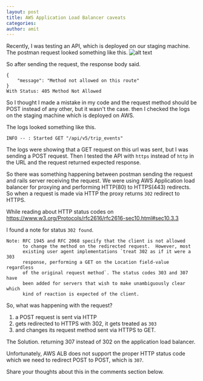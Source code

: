 ```yaml
---
layout: post
title: AWS Application Load Balancer caveats
categories:
author: amit
---
```



Recently, I was testing an API, which is deployed on our staging machine.
The postman request looked something like this.
![alt text](https://i.imgur.com/YpzgFI0.png)

So after sending the request, the response body said.

```
{
    "message": "Method not allowed on this route"
}
With Status: 405 Method Not Allowed
```
So I thought I made a mistake in my code and the request method should be POST instead of any other, but it wasn't the case.
then I checked the logs on the staging machine which is deployed on AWS.

The logs looked something like this.
```
INFO -- : Started GET "/api/v5/trip_events"
```
The logs were showing that a GET request on this url was sent, but I was sending a POST request.
Then I tested the API with ```https``` instead of ```http``` in the URL and the request returned expected response.


So there was something happening between postman sending the request and rails server receiving the request.
We were using AWS Application load balancer for proxying and performing HTTP(80) to HTTPS(443) redirects.
So when a request is made via HTTP the proxy returns ```302``` redirect to HTTPS.

While reading about HTTP status codes on https://www.w3.org/Protocols/rfc2616/rfc2616-sec10.html#sec10.3.3

I found a note for status `302 found`.

```
Note: RFC 1945 and RFC 2068 specify that the client is not allowed
      to change the method on the redirected request.  However, most
      existing user agent implementations `treat 302 as if it were a 303
      response, performing a GET on the Location field-value regardless
      of the original request method`. The status codes 303 and 307 have
      been added for servers that wish to make unambiguously clear which
      kind of reaction is expected of the client.
```

So, what was happening with the request?
1. a POST request is sent via HTTP
2. gets redirected to HTTPS with 302, it gets treated as `303`
3. and changes its request method sent via HTTPS to GET.

The Solution.
returning 307 instead of 302 on the application load balancer.

Unfortunately, AWS ALB does not support the proper HTTP status code which we need to redirect POST to POST, which is `307`.

Share your thoughts about this in the comments section below.
